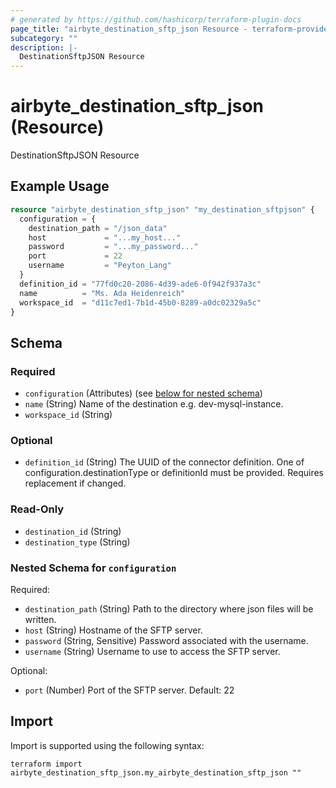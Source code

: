 ```yaml
---
# generated by https://github.com/hashicorp/terraform-plugin-docs
page_title: "airbyte_destination_sftp_json Resource - terraform-provider-airbyte"
subcategory: ""
description: |-
  DestinationSftpJSON Resource
---
```


# airbyte_destination_sftp_json (Resource)

DestinationSftpJSON Resource

## Example Usage

```terraform
resource "airbyte_destination_sftp_json" "my_destination_sftpjson" {
  configuration = {
    destination_path = "/json_data"
    host             = "...my_host..."
    password         = "...my_password..."
    port             = 22
    username         = "Peyton_Lang"
  }
  definition_id = "77fd0c20-2086-4d39-ade6-0f942f937a3c"
  name          = "Ms. Ada Heidenreich"
  workspace_id  = "d11c7ed1-7b1d-45b0-8289-a0dc02329a5c"
}
```

<!-- schema generated by tfplugindocs -->
## Schema

### Required

- `configuration` (Attributes) (see [below for nested schema](#nestedatt--configuration))
- `name` (String) Name of the destination e.g. dev-mysql-instance.
- `workspace_id` (String)

### Optional

- `definition_id` (String) The UUID of the connector definition. One of configuration.destinationType or definitionId must be provided. Requires replacement if changed.

### Read-Only

- `destination_id` (String)
- `destination_type` (String)

<a id="nestedatt--configuration"></a>
### Nested Schema for `configuration`

Required:

- `destination_path` (String) Path to the directory where json files will be written.
- `host` (String) Hostname of the SFTP server.
- `password` (String, Sensitive) Password associated with the username.
- `username` (String) Username to use to access the SFTP server.

Optional:

- `port` (Number) Port of the SFTP server. Default: 22

## Import

Import is supported using the following syntax:

```shell
terraform import airbyte_destination_sftp_json.my_airbyte_destination_sftp_json ""
```

